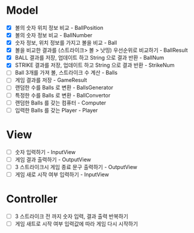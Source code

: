 # Model
- [x] 볼의 숫자 위치 정보 비교 - BallPosition
- [x] 볼의 숫자 정보 비교 - BallNumber
- [x] 숫자 정보, 위치 정보를 가지고 볼을 비교 - Ball
- [x] 볼을 비교한 결과를 (스트라이크> 볼 > 낫띵) 우선순위로 비교하기 - BallResult
- [x] BALL 결과를 저장, 업데이트 하고 String 으로 결과 반환  - BallNum
- [x] STRIKE 결과를 저장, 업데이트 하고 String 으로 결과 반환 - StrikeNum
- [ ] Ball 3개를 가져 볼, 스트라이크 수 계산 - Balls
- [ ] 게임 결과를 저장 - GameResult
- [ ] 랜덤한 수를 Balls 로 변환 - BallsGenerator
- [ ] 특정한 수를 Balls 로 변환 - BallConvertor
- [ ] 랜덤한 Balls 를 갖는 컴퓨터 - Computer
- [ ] 입력한 Balls 를 갖는 Player - Player
# View
- [ ] 숫자 입력하기 - InputView
- [ ] 게임 결과 출력하기 - OutputView
- [ ] 3 스트라이크시 게임 종료 문구 출력하기 - OutputView
- [ ] 게임 새로 시작 여부 입력하기 - InputView

# Controller
- [ ] 3 스트라이크 전 까지 숫자 입력, 결과 출력 반복하기
- [ ] 게임 새트로 시작 여부 입력값에 따라 게임 다시 시작하기